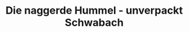 ---
title: "Die naggerde Hummel - unverpackt Schwabach"
url: /schwabach/die-naggerde-hummel-unverpackt-schwabach/
shop: Lebensmittel
---